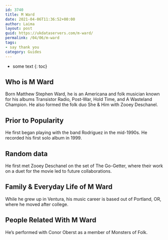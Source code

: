```yaml
---
id: 3740
title: M Ward
date: 2021-04-06T11:36:52+00:00
author: Laima
layout: post
guid: https://ukdataservers.com/m-ward/
permalink: /04/06/m-ward
tags:
- say thank you
category: Guides
---
```


* some text
{: toc}


## Who is M Ward
                  
                  
                  
Born Matthew Stephen Ward, he is an Americana and folk musician known for his albums Transistor Radio, Post-War, Hold Time, and A Wasteland Champion. He also formed the folk duo She & Him with Zooey Deschanel.
                  
              
            
              
            
                
                
                
## Prior to Popularity
                  
                  
                  
He first began playing with the band Rodriguez in the mid-1990s. He recorded his first solo album in 1999.
                  
              
            
              
            
                
                
                
## Random data
                  
                  
                  
He first met Zooey Deschanel on the set of The Go-Getter, where their work on a duet for the movie led to future collaborations.
                  
              
            
              
            
                
                
                
## Family & Everyday Life of M Ward
                  
                  
                  
While he grew up in Ventura, his music career is based out of Portland, OR, where he moved after college.
                  
              
            
              
            
                
                
                
## People Related With M Ward
                  
                  
                  
He&#8217;s performed with Conor Oberst as a member of Monsters of Folk.
                  
              
            
              
            
                
              
            
              
              
            
            
              
            
          
          
          
